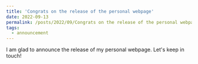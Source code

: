 ```yaml
---
title: 'Congrats on the release of the personal webpage'
date: 2022-09-13
permalink: /posts/2022/09/Congrats on the release of the personal webpage/
tags:
  - announcement
---
```


I am glad to announce the release of my personal webpage.
Let's keep in touch!

